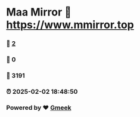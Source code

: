 # Maa Mirror :link: https://www.mmirror.top 
### :page_facing_up: [2](https://www.mmirror.top/tag.html) 
### :speech_balloon: 0 
### :hibiscus: 3191 
### :alarm_clock: 2025-02-02 18:48:50 
### Powered by :heart: [Gmeek](https://github.com/Meekdai/Gmeek)
